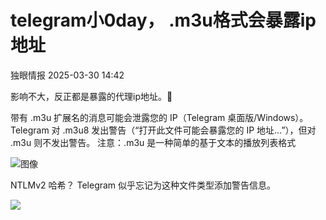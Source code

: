 #  telegram小0day， .m3u格式会暴露ip地址   
 独眼情报   2025-03-30 14:42  
  
影响不大，反正都是暴露的代理ip地址。🐶  
  
带有 .m3u 扩展名的消息可能会泄露您的 IP（Telegram 桌面版/Windows）。Telegram 对 .m3u8 发出警告（“打开此文件可能会暴露您的 IP 地址...”），但对 .m3u 则不发出警告。 注意：.m3u 是一种简单的基于文本的播放列表格式  
  
![图像](https://mmbiz.qpic.cn/sz_mmbiz_jpg/KgxDGkACWnTWFqBicm9yPdYtia9yPSndbicOC6icuaJhVcMB1AW5WnibQdgeEIaCeuziaDbibDibs2BorbK4Adh50JIJ0A/640?wx_fmt=jpeg&from=appmsg "")  
  
NTLMv2 哈希？ Telegram 似乎忘记为这种文件类型添加警告信息。  
  
![](https://mmbiz.qpic.cn/sz_mmbiz_jpg/KgxDGkACWnTWFqBicm9yPdYtia9yPSndbicM8OTL7ric99rVibdX9s72SuTkA8CX2xlwDpib03R2YkAC7ago5ibvxicj4Q/640?wx_fmt=jpeg&from=appmsg "")  
  
  
  
